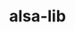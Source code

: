 ---
title: "alsa-lib"
layout: cache
categories: [package, develop]
meta: {"versions": ["1.2.3.2"], "compilers": ["gcc@=11.4.0"], "oss": ["ubuntu20.04"], "platforms": ["linux"], "targets": ["aarch64"], "stacks": ["e4s-arm", "root"], "num_specs": 1, "num_specs_by_stack": {"e4s-arm": 1, "root": 1}}
spec_details: [{"hash": "x7o7oatmnynb3tuhvwp54moojsopqyoo", "compiler": "gcc@=11.4.0", "versions": ["1.2.3.2"], "os": "ubuntu20.04", "platform": "linux", "target": "aarch64", "variants": ["build_system=autotools", "~python"], "stacks": ["e4s-arm", "root"], "size": "-", "tarball": "https://binaries.spack.io/develop/build_cache/linux-ubuntu20.04-aarch64/gcc-11.4.0/alsa-lib-1.2.3.2/linux-ubuntu20.04-aarch64-gcc-11.4.0-alsa-lib-1.2.3.2-x7o7oatmnynb3tuhvwp54moojsopqyoo.spack"}]
---